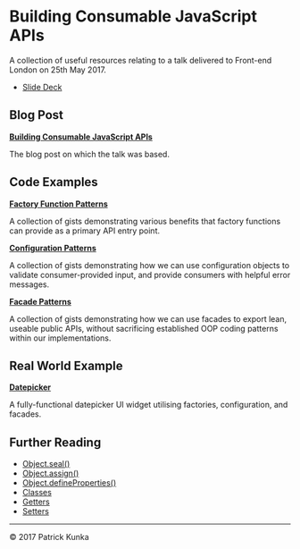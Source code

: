 # Building Consumable JavaScript APIs

A collection of useful resources relating to a talk delivered to Front-end London on 25th May 2017.

- [Slide Deck](http://slides.com/patrickkunka/building-consumable-javascript-apis#/)

## Blog Post

**[Building Consumable JavaScript APIs](https://www.kunkalabs.com/blog/building-consumable-javascript-apis/)**

The blog post on which the talk was based.

## Code Examples

**[Factory Function Patterns](https://gist.github.com/patrickkunka/a65a62928f5a9e2acca6d33277d728ce)**

A collection of gists demonstrating various benefits that factory functions can provide as a primary API entry point.

**[Configuration Patterns](https://gist.github.com/patrickkunka/893f9d4ba8180fa19ff9994f521d0d73)**

A collection of gists demonstrating how we can use configuration objects to validate consumer-provided input, and provide consumers with helpful error messages.

**[Facade Patterns](https://gist.github.com/patrickkunka/2019d6fe45abf9d5c5f8e764d05539d3)**

A collection of gists demonstrating how we can use facades to export lean, useable public APIs, without sacrificing established OOP coding patterns within our implementations.

## Real World Example

**[Datepicker](https://github.com/patrickkunka/datepicker)**

A fully-functional datepicker UI widget utilising factories, configuration, and facades.

## Further Reading

- [Object.seal()](https://developer.mozilla.org/en/docs/Web/JavaScript/Reference/Global_Objects/Object/seal)
- [Object.assign()](https://developer.mozilla.org/en/docs/Web/JavaScript/Reference/Global_Objects/Object/assign)
- [Object.defineProperties()](https://developer.mozilla.org/en/docs/Web/JavaScript/Reference/Global_Objects/Object/defineProperties)
- [Classes](https://developer.mozilla.org/en/docs/Web/JavaScript/Reference/Classes)
- [Getters](https://developer.mozilla.org/en/docs/Web/JavaScript/Reference/Functions/get)
- [Setters](https://developer.mozilla.org/en/docs/Web/JavaScript/Reference/Functions/set)

---
&copy; 2017 Patrick Kunka

